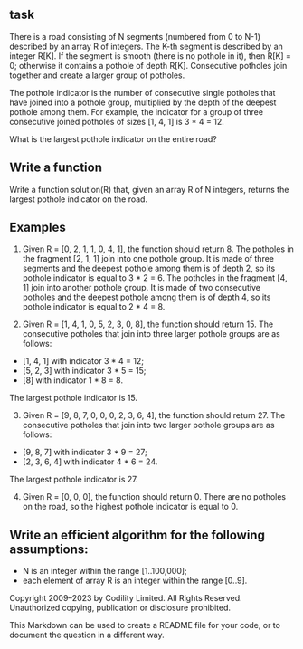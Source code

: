 ## task 

There is a road consisting of N segments (numbered from 0 to N-1) described by an array R of integers. The K-th segment is described by an integer R[K]. If the segment is smooth (there is no pothole in it), then R[K] = 0; otherwise it contains a pothole of depth R[K]. Consecutive potholes join together and create a larger group of potholes.

The pothole indicator is the number of consecutive single potholes that have joined into a pothole group, multiplied by the depth of the deepest pothole among them. For example, the indicator for a group of three consecutive joined potholes of sizes [1, 4, 1] is 3 * 4 = 12.

What is the largest pothole indicator on the entire road?

## Write a function

Write a function solution(R) that, given an array R of N integers, returns the largest pothole indicator on the road.

## Examples

1. Given R = [0, 2, 1, 1, 0, 4, 1], the function should return 8. The potholes in the fragment [2, 1, 1] join into one pothole group. It is made of three segments and the deepest pothole among them is of depth 2, so its pothole indicator is equal to 3 * 2 = 6. The potholes in the fragment [4, 1] join into another pothole group. It is made of two consecutive potholes and the deepest pothole among them is of depth 4, so its pothole indicator is equal to 2 * 4 = 8.

2. Given R = [1, 4, 1, 0, 5, 2, 3, 0, 8], the function should return 15. The consecutive potholes that join into three larger pothole groups are as follows:

* [1, 4, 1] with indicator 3 * 4 = 12;
* [5, 2, 3] with indicator 3 * 5 = 15;
* [8] with indicator 1 * 8 = 8.

The largest pothole indicator is 15.

3. Given R = [9, 8, 7, 0, 0, 0, 2, 3, 6, 4], the function should return 27. The consecutive potholes that join into two larger pothole groups are as follows:

* [9, 8, 7] with indicator 3 * 9 = 27;
* [2, 3, 6, 4] with indicator 4 * 6 = 24.

The largest pothole indicator is 27.

4. Given R = [0, 0, 0], the function should return 0. There are no potholes on the road, so the highest pothole indicator is equal to 0.

## Write an efficient algorithm for the following assumptions:

* N is an integer within the range [1..100,000];
* each element of array R is an integer within the range [0..9].

Copyright 2009–2023 by Codility Limited. All Rights Reserved. Unauthorized copying, publication or disclosure prohibited.


This Markdown can be used to create a README file for your code, or to document the question in a different way.
